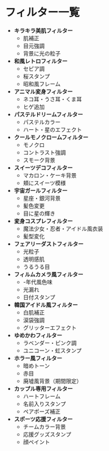 # フィルター一覧

- **キラキラ美肌フィルター**
  - 肌補正
  - 目元強調
  - 背景に光の粒子
- **和風レトロフィルター**
  - セピア調
  - 桜スタンプ
  - 昭和風フレーム
- **アニマル変身フィルター**
  - ネコ耳・うさ耳・くま耳
  - ヒゲ追加
- **パステルドリームフィルター**
  - パステルカラー
  - ハート・星のエフェクト
- **クールモノクロームフィルター**
  - モノクロ
  - コントラスト強調
  - スモーク背景
- **スイーツデコフィルター**
  - マカロン・ケーキ背景
  - 頬にスイーツ模様
- **宇宙ガールフィルター**
  - 星座・銀河背景
  - 髪色変更
  - 目に星の輝き
- **変身コスプレフィルター**
  - 魔法少女・忍者・アイドル風衣装
  - 髪型変化
- **フェアリーダストフィルター**
  - 光粒子
  - 透明感肌
  - うるうる目
- **フィルムカメラ風フィルター**
  - -年代風色味
  - 光漏れ
  - 日付スタンプ
- **韓国アイドル風フィルター**
  - 白肌補正
  - 涙袋強調
  - グリッターエフェクト
- **ゆめかわフィルター**
  - ラベンダー・ピンク調
  - ユニコーン・虹スタンプ
- **ホラー風フィルター**
  - 暗めトーン
  - 赤目
  - 廃墟風背景（期間限定）
- **カップル専用フィルター**
  - ハートフレーム
  - 名前入りスタンプ
  - ペアポーズ補正
- **スポーツ応援フィルター**
  - チームカラー背景
  - 応援グッズスタンプ
  - 顔ペイント
